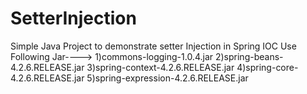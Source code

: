 # SetterInjection
Simple Java Project to demonstrate setter Injection in Spring IOC
Use Following Jar---->
1)commons-logging-1.0.4.jar
2)spring-beans-4.2.6.RELEASE.jar
3)spring-context-4.2.6.RELEASE.jar
4)spring-core-4.2.6.RELEASE.jar
5)spring-expression-4.2.6.RELEASE.jar
